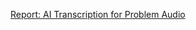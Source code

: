 [Report: AI Transcription for Problem Audio](https://github.com/dansiegelman/Dan-Siegelman-Portfolio/blob/main/docs/report-transcription)
